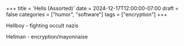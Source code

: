+++
title = 'Hells (Assorted)'
date = 2024-12-17T12:00:00-07:00
draft = false
categories = ["humor", "software"]
tags = ["encryption"]
+++

Hellboy - fighting occult nazis

Hellman - encryption/mayonnaise